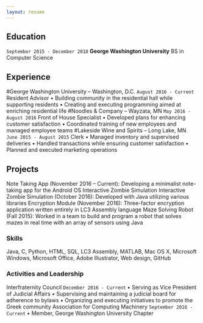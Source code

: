 ```yaml
---
layout: resume
---
```


## Education

`September 2015 - December 2018`
__George Washington University__
BS in Computer Science

## Experience

#George Washington University – Washington, D.C. `August 2016 - Current`
Resident Advisor
• Building community in the residential hall while supporting residents
• Creating and executing programming aimed at enriching residential life 
#Noodles & Company – Wayzata, MN  `May 2016 - August 2016`
Front of House Specialist
• Developed plans for enhancing customer satisfaction
• Coordinated training of new employees and managed employee teams 
#Lakeside Wine and Spirits – Long Lake, MN  `June 2015 - August 2015`
Clerk
• Managed inventory and supervised deliveries
• Handled transactions while ensuring customer satisfaction
• Planned and executed marketing operations

## Projects

Note Taking App (November 2016 – Current): Developing a minimalist note-taking app for the Android OS Interactive Zombie Simulation Interactive Zombie Simulation (October 2016): Developed with Java utilizing various libraries
Encryption Module (November 2016): Three-factor encryption application written entirely in LC3 Assembly language
Maze Solving Robot (Fall 2015): Worked in a team to build and program a robot that solves mazes in real time with an array of sensors using Java


### Skills

Java, C, Python, HTML, SQL, LC3 Assembly, MATLAB, Mac OS X, Microsoft Windows, Microsoft Office, Adobe Illustrator, Web design, GitHub

### Activities and Leadership

Interfraternity Council `December 2016 - Current`
• Serving as Vice President of Judicial Affairs
• Supervising and maintaining a judicial board for adherence to bylaws
• Organizing and executing initiatives to promote the Greek community
Association for Computing Machinery `September 2016 - Current`
• Member, George Washington University Chapter



<!-- ### Footer

Last updated: May 2013 -->


